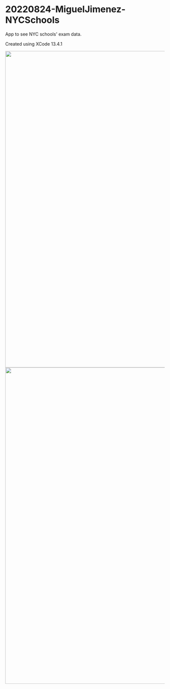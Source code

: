 # 20220824-MiguelJimenez-NYCSchools
App to see NYC schools' exam data.

Created using XCode 13.4.1

<img src="https://user-images.githubusercontent.com/17075375/187003010-b7113723-b6a8-4def-bd2c-d34632f68acb.png"  height="1000">
<img src="https://user-images.githubusercontent.com/17075375/187005269-12e9c220-1995-4986-8300-144605c11ae6.png"  height="1000">
